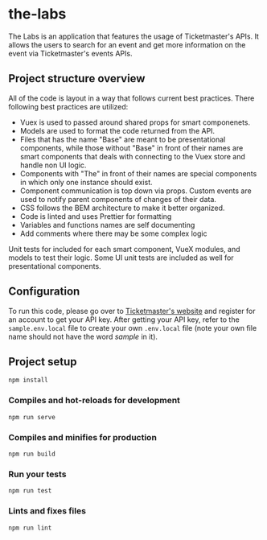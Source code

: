 # the-labs

The Labs is an application that features the usage of Ticketmaster's APIs. It allows the users to search for an event and get more information on the event via Ticketmaster's events APIs.

## Project structure overview

All of the code is layout in a way that follows current best practices. There following best practices are utilized:

- Vuex is used to passed around shared props for smart componenets.
- Models are used to format the code returned from the API.
- Files that has the name "Base" are meant to be presentational components, while those without "Base" in front of their names are smart components that deals with connecting to the Vuex store and handle non UI logic.
- Components with "The" in front of their names are special components in which only one instance should exist.
- Component communication is top down via props. Custom events are used to notify parent components of changes of their data.
- CSS follows the BEM architecture to make it better organized.
- Code is linted and uses Prettier for formatting
- Variables and functions names are self documenting
- Add comments where there may be some complex logic

Unit tests for included for each smart component, VueX modules, and models to test their logic. Some UI unit tests are included as well for presentational components.

## Configuration

To run this code, please go over to [Ticketmaster's website](https://developer.ticketmaster.com/) and register for an account to get your API key. After getting your API key, refer to the `sample.env.local` file to create your own `.env.local` file (note your own file name should not have the word _sample_ in it).

## Project setup

```
npm install
```

### Compiles and hot-reloads for development

```
npm run serve
```

### Compiles and minifies for production

```
npm run build
```

### Run your tests

```
npm run test
```

### Lints and fixes files

```
npm run lint
```
